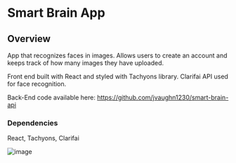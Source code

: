 # Smart Brain App

## Overview
App that recognizes faces in images. Allows users to create an account and keeps track of how many images they have uploaded. 

Front end built with React and styled with Tachyons library. Clarifai API used for face recognition.

Back-End code available here: https://github.com/jvaughn1230/smart-brain-api

### Dependencies
React, Tachyons, Clarifai

![image](https://user-images.githubusercontent.com/75887112/169848074-f9ceecf8-225f-4a12-a7f7-77448f2350ac.png)
